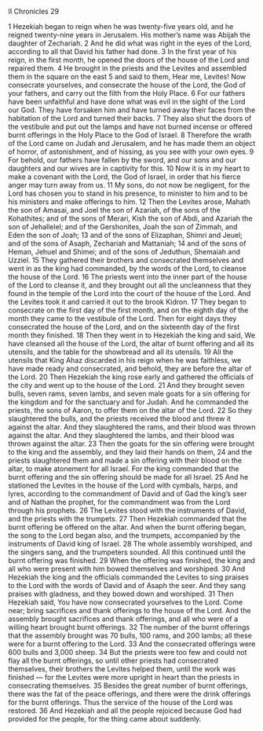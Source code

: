 II Chronicles 29

1	Hezekiah began to reign when he was twenty-five years old, and he reigned twenty-nine years in Jerusalem. His mother’s name was Abijah the daughter of Zechariah.
2	And he did what was right in the eyes of the Lord, according to all that David his father had done.
3	In the first year of his reign, in the first month, he opened the doors of the house of the Lord and repaired them.
4	He brought in the priests and the Levites and assembled them in the square on the east
5	and said to them, Hear me, Levites! Now consecrate yourselves, and consecrate the house of the Lord, the God of your fathers, and carry out the filth from the Holy Place.
6	For our fathers have been unfaithful and have done what was evil in the sight of the Lord our God. They have forsaken him and have turned away their faces from the habitation of the Lord and turned their backs.
7	They also shut the doors of the vestibule and put out the lamps and have not burned incense or offered burnt offerings in the Holy Place to the God of Israel.
8	Therefore the wrath of the Lord came on Judah and Jerusalem, and he has made them an object of horror, of astonishment, and of hissing, as you see with your own eyes.
9	For behold, our fathers have fallen by the sword, and our sons and our daughters and our wives are in captivity for this.
10	Now it is in my heart to make a covenant with the Lord, the God of Israel, in order that his fierce anger may turn away from us.
11	My sons, do not now be negligent, for the Lord has chosen you to stand in his presence, to minister to him and to be his ministers and make offerings to him.
12	Then the Levites arose, Mahath the son of Amasai, and Joel the son of Azariah, of the sons of the Kohathites; and of the sons of Merari, Kish the son of Abdi, and Azariah the son of Jehallelel; and of the Gershonites, Joah the son of Zimmah, and Eden the son of Joah;
13	and of the sons of Elizaphan, Shimri and Jeuel; and of the sons of Asaph, Zechariah and Mattaniah;
14	and of the sons of Heman, Jehuel and Shimei; and of the sons of Jeduthun, Shemaiah and Uzziel.
15	They gathered their brothers and consecrated themselves and went in as the king had commanded, by the words of the Lord, to cleanse the house of the Lord.
16	The priests went into the inner part of the house of the Lord to cleanse it, and they brought out all the uncleanness that they found in the temple of the Lord into the court of the house of the Lord. And the Levites took it and carried it out to the brook Kidron.
17	They began to consecrate on the first day of the first month, and on the eighth day of the month they came to the vestibule of the Lord. Then for eight days they consecrated the house of the Lord, and on the sixteenth day of the first month they finished.
18	Then they went in to Hezekiah the king and said, We have cleansed all the house of the Lord, the altar of burnt offering and all its utensils, and the table for the showbread and all its utensils.
19	All the utensils that King Ahaz discarded in his reign when he was faithless, we have made ready and consecrated, and behold, they are before the altar of the Lord.
20	Then Hezekiah the king rose early and gathered the officials of the city and went up to the house of the Lord.
21	And they brought seven bulls, seven rams, seven lambs, and seven male goats for a sin offering for the kingdom and for the sanctuary and for Judah. And he commanded the priests, the sons of Aaron, to offer them on the altar of the Lord.
22	So they slaughtered the bulls, and the priests received the blood and threw it against the altar. And they slaughtered the rams, and their blood was thrown against the altar. And they slaughtered the lambs, and their blood was thrown against the altar.
23	Then the goats for the sin offering were brought to the king and the assembly, and they laid their hands on them,
24	and the priests slaughtered them and made a sin offering with their blood on the altar, to make atonement for all Israel. For the king commanded that the burnt offering and the sin offering should be made for all Israel.
25	And he stationed the Levites in the house of the Lord with cymbals, harps, and lyres, according to the commandment of David and of Gad the king’s seer and of Nathan the prophet, for the commandment was from the Lord through his prophets.
26	The Levites stood with the instruments of David, and the priests with the trumpets.
27	Then Hezekiah commanded that the burnt offering be offered on the altar. And when the burnt offering began, the song to the Lord began also, and the trumpets, accompanied by the instruments of David king of Israel.
28	The whole assembly worshiped, and the singers sang, and the trumpeters sounded. All this continued until the burnt offering was finished.
29	When the offering was finished, the king and all who were present with him bowed themselves and worshiped.
30	And Hezekiah the king and the officials commanded the Levites to sing praises to the Lord with the words of David and of Asaph the seer. And they sang praises with gladness, and they bowed down and worshiped.
31	Then Hezekiah said, You have now consecrated yourselves to the Lord. Come near; bring sacrifices and thank offerings to the house of the Lord. And the assembly brought sacrifices and thank offerings, and all who were of a willing heart brought burnt offerings.
32	The number of the burnt offerings that the assembly brought was 70 bulls, 100 rams, and 200 lambs; all these were for a burnt offering to the Lord.
33	And the consecrated offerings were 600 bulls and 3,000 sheep.
34	But the priests were too few and could not flay all the burnt offerings, so until other priests had consecrated themselves, their brothers the Levites helped them, until the work was finished — for the Levites were more upright in heart than the priests in consecrating themselves.
35	Besides the great number of burnt offerings, there was the fat of the peace offerings, and there were the drink offerings for the burnt offerings. Thus the service of the house of the Lord was restored.
36	And Hezekiah and all the people rejoiced because God had provided for the people, for the thing came about suddenly.

